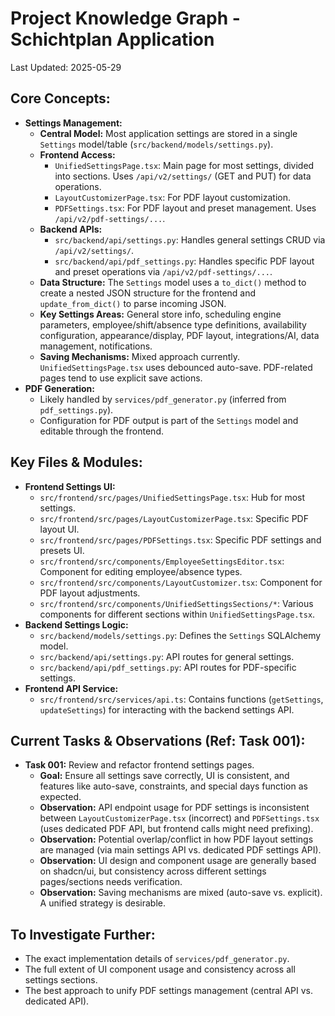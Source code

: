 # Project Knowledge Graph - Schichtplan Application

Last Updated: 2025-05-29

## Core Concepts:

*   **Settings Management:**
    *   **Central Model:** Most application settings are stored in a single `Settings` model/table (`src/backend/models/settings.py`).
    *   **Frontend Access:**
        *   `UnifiedSettingsPage.tsx`: Main page for most settings, divided into sections. Uses `/api/v2/settings/` (GET and PUT) for data operations.
        *   `LayoutCustomizerPage.tsx`: For PDF layout customization.
        *   `PDFSettings.tsx`: For PDF layout and preset management. Uses `/api/v2/pdf-settings/...`.
    *   **Backend APIs:**
        *   `src/backend/api/settings.py`: Handles general settings CRUD via `/api/v2/settings/`.
        *   `src/backend/api/pdf_settings.py`: Handles specific PDF layout and preset operations via `/api/v2/pdf-settings/...`.
    *   **Data Structure:** The `Settings` model uses a `to_dict()` method to create a nested JSON structure for the frontend and `update_from_dict()` to parse incoming JSON.
    *   **Key Settings Areas:** General store info, scheduling engine parameters, employee/shift/absence type definitions, availability configuration, appearance/display, PDF layout, integrations/AI, data management, notifications.
    *   **Saving Mechanisms:** Mixed approach currently. `UnifiedSettingsPage.tsx` uses debounced auto-save. PDF-related pages tend to use explicit save actions.
*   **PDF Generation:**
    *   Likely handled by `services/pdf_generator.py` (inferred from `pdf_settings.py`).
    *   Configuration for PDF output is part of the `Settings` model and editable through the frontend.

## Key Files & Modules:

*   **Frontend Settings UI:**
    *   `src/frontend/src/pages/UnifiedSettingsPage.tsx`: Hub for most settings.
    *   `src/frontend/src/pages/LayoutCustomizerPage.tsx`: Specific PDF layout UI.
    *   `src/frontend/src/pages/PDFSettings.tsx`: Specific PDF settings and presets UI.
    *   `src/frontend/src/components/EmployeeSettingsEditor.tsx`: Component for editing employee/absence types.
    *   `src/frontend/src/components/LayoutCustomizer.tsx`: Component for PDF layout adjustments.
    *   `src/frontend/src/components/UnifiedSettingsSections/*`: Various components for different sections within `UnifiedSettingsPage.tsx`.
*   **Backend Settings Logic:**
    *   `src/backend/models/settings.py`: Defines the `Settings` SQLAlchemy model.
    *   `src/backend/api/settings.py`: API routes for general settings.
    *   `src/backend/api/pdf_settings.py`: API routes for PDF-specific settings.
*   **Frontend API Service:**
    *   `src/frontend/src/services/api.ts`: Contains functions (`getSettings`, `updateSettings`) for interacting with the backend settings API.

## Current Tasks & Observations (Ref: Task 001):

*   **Task 001:** Review and refactor frontend settings pages.
    *   **Goal:** Ensure all settings save correctly, UI is consistent, and features like auto-save, constraints, and special days function as expected.
    *   **Observation:** API endpoint usage for PDF settings is inconsistent between `LayoutCustomizerPage.tsx` (incorrect) and `PDFSettings.tsx` (uses dedicated PDF API, but frontend calls might need prefixing).
    *   **Observation:** Potential overlap/conflict in how PDF layout settings are managed (via main settings API vs. dedicated PDF settings API).
    *   **Observation:** UI design and component usage are generally based on shadcn/ui, but consistency across different settings pages/sections needs verification.
    *   **Observation:** Saving mechanisms are mixed (auto-save vs. explicit). A unified strategy is desirable.

## To Investigate Further:

*   The exact implementation details of `services/pdf_generator.py`.
*   The full extent of UI component usage and consistency across all settings sections.
*   The best approach to unify PDF settings management (central API vs. dedicated API).
